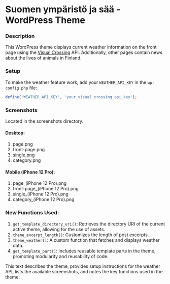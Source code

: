 # Suomen ympäristö ja sää - WordPress Theme

### Description

This WordPress theme displays current weather information on the front page using the [Visual Crossing](https://www.visualcrossing.com/) API. Additionally, other pages contain news about the lives of animals in Finland.

### Setup

To make the weather feature work, add your `WEATHER_API_KEY` in the `wp-config.php` file:

```php
define('WEATHER_API_KEY', 'your_visual_crossing_api_key');
```

### Screenshots

Located in the screenshots directory.

#### Desktop:

1. page.png
1. front-page.png
1. single.png
1. category.png

#### Mobile (iPhone 12 Pro):

1. page\_(iPhone 12 Pro).png
1. front-page\_(iPhone 12 Pro).png
1. single\_(iPhone 12 Pro).png
1. category\_(iPhone 12 Pro).png

### New Functions Used:

1. `get_template_directory_uri()`: Retrieves the directory URI of the current active theme, allowing for the use of assets.
1. `theme_excerpt_length()`: Customizes the length of post excerpts.
1. `theme_weather()`: A custom function that fetches and displays weather data.
1. `get_template_part()`: Includes reusable template parts in the theme, promoting modularity and reusability of code.

This text describes the theme, provides setup instructions for the weather API, lists the available screenshots, and notes the key functions used in the theme.
